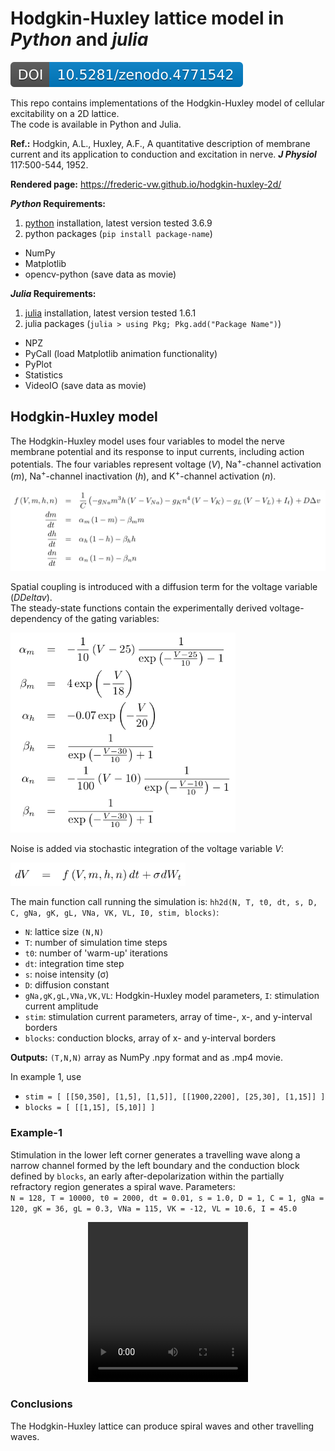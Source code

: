 # Hodgkin-Huxley lattice model in *Python* and *julia*

[![DOI](zenodo.4771542.svg)](https://zenodo.org/badge/latestdoi/368698964)

This repo contains implementations of the Hodgkin-Huxley model of cellular excitability on a 2D lattice.  
The code is available in Python and Julia.  

**Ref.:** Hodgkin, A.L., Huxley, A.F., A quantitative description of membrane current and its application to conduction and excitation in nerve. __*J Physiol*__ 117:500-544, 1952.

**Rendered page:** https://frederic-vw.github.io/hodgkin-huxley-2d/

**_Python_ Requirements:**
1. [python](https://www.python.org/) installation, latest version tested 3.6.9
2. python packages (`pip install package-name`)
  - NumPy
  - Matplotlib
  - opencv-python (save data as movie)

**_Julia_ Requirements:**
1. [julia](https://julialang.org/) installation, latest version tested 1.6.1
2. julia packages (`julia > using Pkg; Pkg.add("Package Name")`)
  - NPZ
  - PyCall (load Matplotlib animation functionality)
  - PyPlot
  - Statistics
  - VideoIO (save data as movie)

## Hodgkin-Huxley model

The Hodgkin-Huxley model uses four variables to model the nerve membrane potential and its response to input currents, including action potentials. The four variables represent voltage ($V$), Na<sup>+</sup>-channel activation ($m$), Na<sup>+</sup>-channel inactivation ($h$), and K<sup>+</sup>-channel activation ($n$). 

<p align="left">
<img width="700" src="images/hh_equations.png">
</p>

Spatial coupling is introduced with a diffusion term for the voltage variable ($D Delta v$).  
The steady-state functions contain the experimentally derived voltage-dependency of the gating variables:

<p align="left">
<img width="360" src="images/hh_steadystate_mhn.png">
</p>

Noise is added via stochastic integration of the voltage variable $V$:

<p align="left">
<img width="280" src="images/hh_integration.png">
</p>


<!--
$$ 
\frac{dv}{dt} = \frac{1}{c} \left( v - \frac{1}{3}v^3 + w + I_t \right) + D \nabla v \\
\frac{dw}{dt} = c \left( v - a w + b \right) \\
$$
-->

The main function call running the simulation is: `hh2d(N, T, t0, dt, s, D, C, gNa, gK, gL, VNa, VK, VL, I0, stim, blocks)`:  
- `N`: lattice size `(N,N)`
- `T`: number of simulation time steps
- `t0`: number of 'warm-up' iterations
- `dt`: integration time step
- `s`: noise intensity (&sigma;)
- `D`: diffusion constant
- `gNa,gK,gL,VNa,VK,VL`: Hodgkin-Huxley model parameters, `I`: stimulation current amplitude
- `stim`: stimulation current parameters, array of time-, x-, and y-interval borders
- `blocks`: conduction blocks, array of x- and y-interval borders

**Outputs:** `(T,N,N)` array as NumPy .npy format and as .mp4 movie.

In example 1, use
- `stim = [ [[50,350], [1,5], [1,5]], [[1900,2200], [25,30], [1,15]] ]`
- `blocks = [ [[1,15], [5,10]] ]`

### Example-1
Stimulation in the lower left corner generates a travelling wave along a narrow channel formed by the left boundary and the conduction block defined by `blocks`, an early after-depolarization within the partially refractory region generates a spiral wave.
Parameters:  
`N = 128, T = 10000, t0 = 2000, dt = 0.01, s = 1.0, D = 1, C = 1, gNa = 120, gK = 36, gL = 0.3, VNa = 115, VK = -12, VL = 10.6, I = 45.0`

<p align="center">
<video src="videos/hh2d_I_45.00_s_1.00_D_1.00.webm" width="256" height="256" controls preload></video>
</p>

### Conclusions
The Hodgkin-Huxley lattice can produce spiral waves and other travelling waves.
